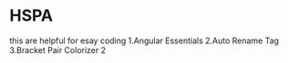 # HSPA
this are helpful for esay coding 
1.Angular Essentials
2.Auto Rename Tag
3.Bracket Pair Colorizer 2 
